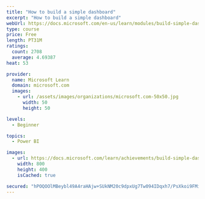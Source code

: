 ```yaml
---
title: "How to build a simple dashboard"
excerpt: "How to build a simple dashboard"
webUrl: https://docs.microsoft.com/en-us/learn/modules/build-simple-dashboard/
type: course
price: Free
length: PT31M
ratings:
  count: 2708
  average: 4.69387
heat: 53

provider:
  name: Microsoft Learn
  domain: microsoft.com
  images:
    - url: /assets/images/organizations/microsoft.com-50x50.jpg
      width: 50
      height: 50

levels:
  - Beginner

topics:
  - Power BI

images:
  - url: https://docs.microsoft.com/learn/achievements/build-simple-dashboard-social.png
    width: 800
    height: 400
    isCached: true

secured: "hPOQOOlMBeybl49A4raHAjw+SUkNM20c9dpxUg7Tw094IDqxh7/PsXkoi9FMiiGSm+NS/0rqI6FGjZvNQaqNoOYNMs5RDKm5+ejuqYq1q6cOv7FAuI2d8JZue0p1zM00T6XYaFedAdvJ5ruEYXkDYHRHDWhW4HQXHBQBaMey8JTH0Hx88XLJLTKZ/dRDKw3JR+dJ4A4ofyoLAV4fwJOPC8PGs5gT+GiQhfpf7P1oSob0k0oXpaV9Y4wuK/hxQ84yNAewLB2gb1Klobd5+09s+S1oRezSkGTNyIm+404JY3xQ+Ubc9pWVdx0Ygwm/qwxRXunNPWHWgosBtC5Q434aEoF/uxKRPxCIUic8KslVGbV7jktE4csL0TudmN00WLX46f6UOTs67aNtzc5sbPKW7lDB4MjNp+DOI+iDhfg0uJ0=;9NDIHWW4rchGdSGvs8R+7g=="
---
```


